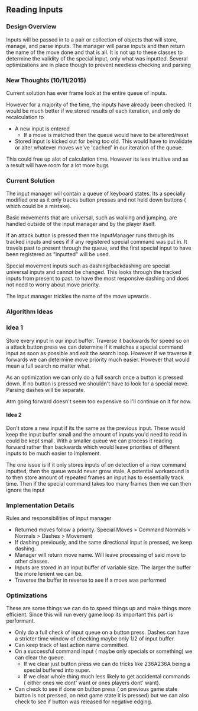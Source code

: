## Reading Inputs ##

### Design Overview ###
Inputs will be passed in to a pair or collection of objects that will store, manage, and parse inputs. The manager will parse inputs and then return the name of the move done and that is all. It is not up to these classes to determine the validity of the special input, only what was inputted. Several optimizations are in place though to prevent needless checking and parsing

### New Thoughts (10/11/2015) ###

Current solution has ever frame look at the entire queue of inputs.

However for a majority of the time, the inputs have already been checked. It would be much better if we stored results of each iteration, and only do recalculation to 

* A new input is entered
	* If a move is matched then the queue would have to be altered/reset
* Stored input is kicked out for being too old. This would have to invalidate or alter whatever moves we've 'cached' in our iteration of the queue.

This could free up alot of calculation time. However its less intuitive and as a result will have room for a lot more bugs

### Current Solution ###
The input manager will contain a queue of keyboard states. Its a specially modified one as it only tracks button presses and not held down buttons ( which could be a mistake).

Basic movements that are universal, such as walking and jumping, are handled outside of the input manager and by the player itself.

If an attack button is pressed then the InputManager runs through its tracked inputs and sees if if any registered special command was put in. It travels past to present through the queue, and the first special input to have been registered as "inputted" will be used.

Special movement inputs such as dashing/backdashing are special universal inputs and cannot be changed. This looks through the tracked inputs from present to past. to have the most responsive dashing and does not need to worry about move priority.

The input manager trickles the name of the move upwards .

### Algorithm Ideas ###

### Idea 1 ###
Store every input in our input buffer. Traverse it backwards for speed so on a attack button press we can determine if it matches a special command input as soon as possible and exit the search loop. However if we traverse it forwards we can determine move priority much easier. However that would mean a full search no matter what. 

As an optimization we can only do a full search once a button is pressed down. If no button is pressed we shouldn't have to look for a special move. Parsing dashes will be separate.

Atm going forward doesn't seem too expensive so I'll continue on it for now.

#### Idea 2 ####
Don't store a new input if its the same as the previous input. These would keep the input buffer small and the amount of inputs you'd need to read in could be kept small. With a smaller queue we can process it reading forward rather than backwards which would leave priorities of different inputs to be much easier to implement.

The one issue is if it only stores inputs of on detection of a new command inputted, then the queue would never grow stale. A potential workaround is to then store amount of repeated frames an input has to essentially track time. Then if the special command takes too many frames then we can then ignore the input 


### Implementation Details ###
Rules and responsibilities of input manager
 
- Returned moves follow a priority. Special Moves > Command Normals > Normals > Dashes > Movement
- If dashing previously, and the same directional input is pressed, we keep dashing.
- Manager will return move name. Will leave processing of said move to other classes.
- Inputs are stored in an input buffer of variable size. The larger the buffer the more lenient we can be. 
- Traverse the buffer in reverse to see if a move was performed

### Optimizations ###
These are some things we can do to speed things up and make things more efficient. Since this will run every game loop its important this part is performant.

- Only do a full check of input queue on a button press. Dashes can have a stricter time window of checking maybe only 1/2 of input buffer.
- Can keep track of last action name committed.
- On a successful command input ( maybe only specials or something) we can clear the queue. 
	- If we clear just button press we can do  tricks like 236A236A being a special buffered into super.
	- If we clear whole thing much less likely to get accidental commands ( either ones we dont' want or ones players dont' want). 
- Can check to see if done on button press ( on previous game state button is not pressed, on next game state it is pressed) but we can also check to see if button was released for negative edging. 